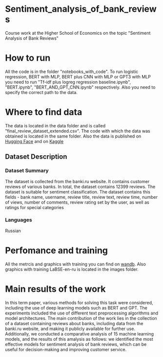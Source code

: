 # Sentiment_analysis_of_bank_reviews
Course work at the Higher School of Economics on the topic "Sentiment Analysis of Bank Reviews"

# How to run
All the code is in the folder "notebooks_with_code". To run logistic regression, BERT with MLP, BERT plus CNN with MLP or GPT3 with MLP you need to run "Tf-idf plus logreg regression baseline.ipynb", "BERT.ipynb", "BERT_AND_GPT_CNN.ipynb" respectively. Also you need to specify the correct path to the data.

# Where to find data
The data is located in the data folder and is called "final_review_dataset_extended.csv". The code with which the data was obtained is located in the same folder. Also the data is published on [Hugging Face](https://huggingface.co/datasets/Romjiik/Russian_bank_reviews) and on [Kaggle](https://www.kaggle.com/datasets/romanberdyshev/bank-reviews-dataset)

## Dataset Description
### Dataset Summary
The dataset is collected from the banki.ru website. It contains customer reviews of various banks. In total, the dataset contains 12399 reviews. The dataset is suitable for sentiment classification. The dataset contains this fields - bank name, username, review title, review text, review time, number of views, number of comments, review rating set by the user, as well as ratings for special categories

### Languages
Russian

# Perfomance and training
All the metrcis and graphics with training you can find on [wandb](https://wandb.ai/romjiik/course_work?workspace=user-berdyshevrv). Also graphics with training LaBSE-en-ru is located in the images folder.

# Main results of the work
In this term paper, various methods for solving this task were considered, including the use of deep learning models such as BERT and GPT. The experiments included the use of different text preprocessing algorithms and model architectures. The main contribution of the work lies in the collection of a dataset containing reviews about banks, including data from the banki.ru website, and making it publicly available for further use. Additionally, we conducted a comparative analysis of 15 machine learning models, and the results of this amalysis as follows: we identified the most effective models for sentiment analysis of bank reviews, which can be useful for decision-making and improving customer service.
